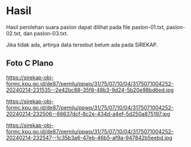 # Hasil

Hasil perolehan suara paslon dapat dilihat pada file paslon-01.txt, paslon-02.txt, dan paslon-03.txt.

Jika tidak ada, artinya data tersebut belum ada pada SIREKAP.

## Foto C Plano

https://sirekap-obj-formc.kpu.go.id/de87/pemilu/ppwp/31/75/07/10/04/3175071004252-20240214-231535--2e42bc88-35f8-48b3-9d24-5b20e98bd6ed.jpg

https://sirekap-obj-formc.kpu.go.id/de87/pemilu/ppwp/31/75/07/10/04/3175071004252-20240214-232506--66637dcf-8c2e-434d-a4ef-5d250a875197.jpg

https://sirekap-obj-formc.kpu.go.id/de87/pemilu/ppwp/31/75/07/10/04/3175071004252-20240214-232547--1c35b3a6-47eb-46b5-af9a-947842b5eebd.jpg
